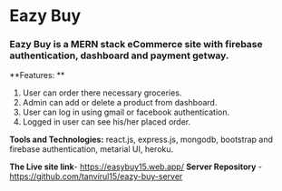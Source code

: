 # Eazy Buy
### Eazy Buy is a MERN stack eCommerce site with firebase authentication, dashboard and payment getway.

**Features: **

1. User can order there necessary groceries.
2. Admin can add or delete a product from dashboard.
3. User can log in using gmail or facebook authentication.
4. Logged in user can see his/her placed order.

**Tools and Technologies:** react.js, express.js, mongodb, bootstrap and firebase authentication, 
metarial UI, heroku.

**The Live site link**- https://easybuy15.web.app/
**Server Repository** - https://github.com/tanvirul15/eazy-buy-server
